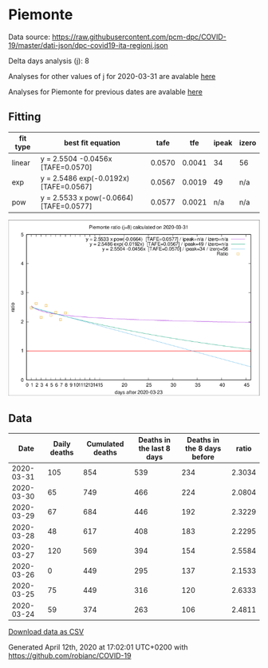 # Piemonte

Data source: https://raw.githubusercontent.com/pcm-dpc/COVID-19/master/dati-json/dpc-covid19-ita-regioni.json

Delta days analysis (j): 8

Analyses for other values of j for 2020-03-31 are avalable [here](../2020-03-31/README.md)

Analyses for Piemonte for previous dates are avalable [here](../README.md)

## Fitting 
|fit type|best fit equation|tafe|tfe|ipeak|izero|
|-------|-----|--------|------|---|---|
|linear|y = 2.5504 -0.0456x  [TAFE=0.0570]|0.0570|0.0041|34|56|
|exp|y = 2.5486 exp(-0.0192x)  [TAFE=0.0567]|0.0567|0.0019|49|n/a|
|pow|y = 2.5533 x pow(-0.0664)  [TAFE=0.0577]|0.0577|0.0021|n/a|n/a|

![Plot](COVID-19_piemonte_j8_2020-03-31.png)

## Data
|Date|Daily deaths|Cumulated deaths|Deaths in the last 8 days|Deaths in the 8 days before|ratio|
|----|----------|-----------|-------|--------------------|-----|
|2020-03-31|105|854|539|234|2.3034|
|2020-03-30|65|749|466|224|2.0804|
|2020-03-29|67|684|446|192|2.3229|
|2020-03-28|48|617|408|183|2.2295|
|2020-03-27|120|569|394|154|2.5584|
|2020-03-26|0|449|295|137|2.1533|
|2020-03-25|75|449|316|120|2.6333|
|2020-03-24|59|374|263|106|2.4811|

[Download data as CSV](COVID-19_piemonte_j8_2020-03-31.csv)

Generated April 12th, 2020 at 17:02:01 UTC+0200 with https://github.com/robianc/COVID-19
